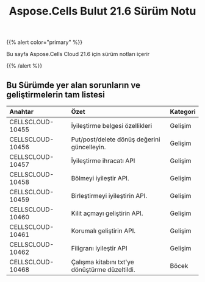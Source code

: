 ﻿---
title: Aspose.Cells Bulut 21.6 Sürüm Notu
second_title: Aspose.Cells Cloud Documen
type: docs
url: /tr/aspose-cells-cloud-21-6-release-notes/
description: Aspose.Cells Bulut, oluşturma, dönüştürme, birleştirme, bölme, korumalı, iç nesne işlemi vb. için Excel'i destekler
weight: 66
---
{{% alert color="primary" %}} 

Bu sayfa Aspose.Cells Cloud 21.6 için sürüm notları içerir

{{% /alert %}} 
## **Bu Sürümde yer alan sorunların ve geliştirmelerin tam listesi**

|**Anahtar**|**Özet**|**Kategori**|
|:- |:- |:- |
|CELLSCLOUD-10455 | İyileştirme belgesi özellikleri| Gelişim|
|CELLSCLOUD-10456 | Put/post/delete dönüş değerini güncelleyin.| Gelişim|
|CELLSCLOUD-10457 | İyileştirme ihracatı API| Gelişim|
|CELLSCLOUD-10458 | Bölmeyi iyileştir API.| Gelişim|
|CELLSCLOUD-10459 | Birleştirmeyi iyileştirin API.| Gelişim|
|CELLSCLOUD-10460 | Kilit açmayı geliştirin API.| Gelişim|
|CELLSCLOUD-10461 | Korumalı geliştirin API.| Gelişim|
|CELLSCLOUD-10462 | Filigranı iyileştir API| Gelişim|
|CELLSCLOUD-10468 |Çalışma kitabını txt'ye dönüştürme düzeltildi.| Böcek|



